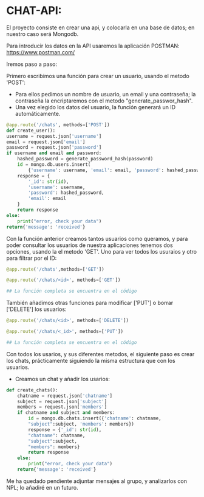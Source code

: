 # CHAT-API:

El proyecto consiste en crear una api, y colocarla en una base de datos; en nuestro caso será Mongodb.

Para introducir los datos en la API usaremos la aplicación POSTMAN: https://www.postman.com/

Iremos paso a paso:

Primero escribimos una función para crear un usuario, usando el metodo 'POST':
- Para ellos pedimos un nombre de usuario, un email y una contraseña; la contraseña la encriptaremos con el metodo "generate_passwor_hash".
- Una vez elegido los datos del usuario, la función generará un ID automáticamente.
```python
@app.route('/chats', methods=['POST'])
def create_user():
username = request.json['username']
email = request.json['email']
password = request.json['password']
if username and email and password: 
    hashed_password = generate_password_hash(password)
    id = mongo.db.users.insert(
        {'username': username, 'email': email, 'password': hashed_password})
    response = {
        '_id': str(id),
        'username': username,
        'password': hashed_password,
        'email': email
    }
    return response
else:
    print("error, check your data")
return{'message': 'received'}
```
Con la función anterior creamos tantos usuarios como queramos, y para poder consultar los usuarios de nuestra aplicaciones tenemos dos opciones, usando la el metodo 'GET'.
Uno para ver todos los usuraios y otro para filtrar por el ID:
```python
@app.route('/chats',methods=['GET'])

@app.route('/chats/<id>', methods=['GET'])

## La función completa se encuentra en el código
```
También añadimos otras funciones para modificar ['PUT'] o borrar ['DELETE'] los usuarios:
```python
@app.route('/chats/<id>', methods=['DELETE']) 

@app.route('/chats/<_id>', methods=['PUT'])

## La función completa se encuentra en el código
```
Con todos los usarios, y sus diferentes metodos, el siguiente paso es crear los chats, prácticamente siguiendo la misma estructura que con los usuarios.

- Creamos un chat y añadir los usarios:

```python
def create_chats():
    chatname = request.json['chatname']
    subject = request.json['subject']
    members = request.json['members'] 
    if chatname and subject and members:
        id = mongo.db.chats.insert({'chatname': chatname,
        "subject":subject, 'members': members})
        response = {'_id': str(id),
        "chatname": chatname,
        "subject":subject, 
        "members": members} 
        return response
    else:
        print("error, check your data")
    return{'message': 'received'}
```

Me ha quedado pendiente adjuntar mensajes al grupo, y analizarlos con NPL; lo añadiré en un futuro.